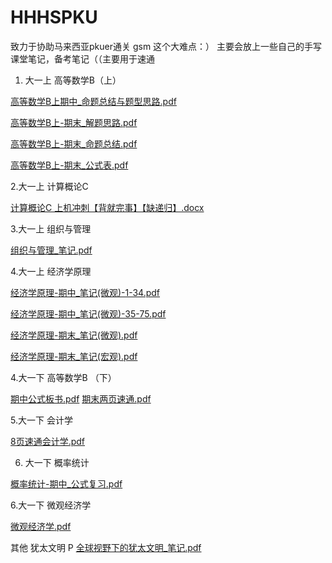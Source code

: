 # HHHSPKU
致力于协助马来西亚pkuer通关 gsm 这个大难点：）
主要会放上一些自己的手写课堂笔记，备考笔记（（主要用于速通

1. 大一上 高等数学B（上）

[高等数学B上期中_命题总结与题型思路.pdf](https://github.com/user-attachments/files/20839502/B._.pdf)

[高等数学B上-期末_解题思路.pdf](https://github.com/user-attachments/files/20839503/B.-._.pdf)

[高等数学B上-期末_命题总结.pdf](https://github.com/user-attachments/files/20839504/B.-._.pdf)

[高等数学B上-期末_公式表.pdf](https://github.com/user-attachments/files/20839510/B.-._.pdf)

2.大一上 计算概论C

[计算概论C 上机冲刺【背就完事】【缺递归】.docx](https://github.com/user-attachments/files/20839554/C.docx)

3.大一上 组织与管理

[组织与管理_笔记.pdf](https://github.com/user-attachments/files/20839573/_.pdf)

4.大一上 经济学原理

[经济学原理-期中_笔记(微观)-1-34.pdf](https://github.com/user-attachments/files/20839804/-._.-1-34.pdf)

[经济学原理-期中_笔记(微观)-35-75.pdf](https://github.com/user-attachments/files/20839873/-._.-35-75.pdf)

[经济学原理-期末_笔记(微观).pdf](https://github.com/user-attachments/files/20839673/-._.pdf)

[经济学原理-期末_笔记(宏观).pdf](https://github.com/user-attachments/files/20839677/-._.pdf)

4.大一下 高等数学B （下）

[期中公式板书.pdf](https://github.com/user-attachments/files/20839889/default.pdf)
[期末两页速通.pdf](https://github.com/user-attachments/files/20840042/default.pdf)

5.大一下 会计学 

[8页速通会计学.pdf](https://github.com/user-attachments/files/20839477/8.pdf)

6. 大一下 概率统计

[概率统计-期中_公式复习.pdf](https://github.com/user-attachments/files/20839484/-._.pdf)

6.大一下 微观经济学

[微观经济学.pdf](https://github.com/user-attachments/files/20839967/default.pdf)


其他 犹太文明 P
[全球视野下的犹太文明_笔记.pdf](https://github.com/user-attachments/files/20839530/_.pdf)



